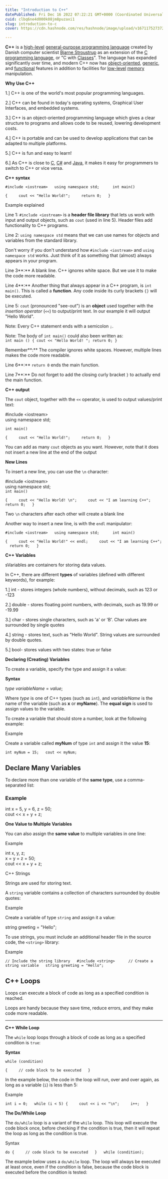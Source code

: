 ```yaml
---
title: "Introduction to C++"
datePublished: Fri Dec 16 2022 07:22:21 GMT+0000 (Coordinated Universal Time)
cuid: clbq6ne4d000k08jm8puzaxi1
slug: introduction-to-c
cover: https://cdn.hashnode.com/res/hashnode/image/upload/v1671175273722/ogMaeS69I.png

---
```


**C++** is a [high-level](https://en.wikipedia.org/wiki/High-level_programming_language) [general-purpose programming language](https://en.wikipedia.org/wiki/General-purpose_programming_language) created by Danish computer scientist [Bjarne Stroustrup](https://en.wikipedia.org/wiki/Bjarne_Stroustrup) as an extension of the [C programming language](https://en.wikipedia.org/wiki/C_(programming_language)), or "C with [Classes](https://en.wikipedia.org/wiki/Class_(programming))". The language has expanded significantly over time, and modern C++ now has [object-oriented](https://en.wikipedia.org/wiki/Object-oriented_programming), [generic](https://en.wikipedia.org/wiki/Generic_programming), and [functional](https://en.wikipedia.org/wiki/Functional_programming) features in addition to facilities for [low-level](https://en.wikipedia.org/wiki/Low-level_programming_language) [memory](https://en.wikipedia.org/wiki/Memory_(computing)) manipulation.

**Why Use C++**

1.\] C++ is one of the world's most popular programming languages.

2.\] C++ can be found in today's operating systems, Graphical User Interfaces, and embedded systems.

3.\] C++ is an object-oriented programming language which gives a clear structure to programs and allows code to be reused, lowering development costs.

4.\] C++ is portable and can be used to develop applications that can be adapted to multiple platforms.

5.\] C++ is fun and easy to learn!

6.\] As C++ is close to [C](https://www.w3schools.com/c/index.php), [C#](https://www.w3schools.com/cs/index.php) and [Java](https://www.w3schools.com/java/default.asp), it makes it easy for programmers to switch to C++ or vice versa.

**C++ syntax**

`#include <iostream>   using namespace std;      int main()`

`{     cout << "Hello World!";     return 0;   }`

Example explained

Line 1: `#include <iostream>` is a **header file library** that lets us work with input and output objects, such as `cout` (used in line 5). Header files add functionality to C++ programs.

Line 2: `using namespace std` means that we can use names for objects and variables from the standard library.

Don't worry if you don't understand how `#include <iostream>` and `using namespace std` works. Just think of it as something that (almost) always appears in your program.

Line 3**:** A blank line. C++ ignores white space. But we use it to make the code more readable.

Line 4**:** Another thing that always appear in a C++ program, is `int main()`. This is called a **function**. Any code inside its curly brackets `{}` will be executed.

Line 5: `cout` (pronounced "see-out") is an **object** used together with the *insertion operator* (`<<`) to output/print text. In our example it will output "Hello World".

Note: Every C++ statement ends with a semicolon `;`.

Note: The body of `int main()` could also been written as:  
`int main () { cout << "Hello World! "; return 0; }`

Remember**:** The compiler ignores white spaces. However, multiple lines makes the code more readable.

Line 6**:** `return 0` ends the main function.

Line 7**:** Do not forget to add the closing curly bracket `}` to actually end the main function.

**C++ output**

The `cout` object, together with the `<<` operator, is used to output values/print text:

#include &lt;iostream&gt;  
using namespace std;  
  
`int main()`

`{     cout << "Hello World!";     return 0;   }`

You can add as many `cout` objects as you want. However, note that it does not insert a new line at the end of the output

**New Lines**

To insert a new line, you can use the `\n` character:

#include &lt;iostream&gt;  
using namespace std;  
`int main()`

`{     cout << "Hello World! \n";     cout << "I am learning C++";     return 0;   }`

Two `\n` characters after each other will create a blank line

Another way to insert a new line, is with the `endl` manipulator:

`#include <iostream>   using namespace std;      int main()`

`{     cout << "Hello World!" << endl;     cout << "I am learning C++";     return 0;   }`

**C++ Variables**

sVariables are containers for storing data values.

In C++, there are different **types** of variables (defined with different keywords), for example:

1.\] int - stores integers (whole numbers), without decimals, such as 123 or -123

2.\] double - stores floating point numbers, with decimals, such as 19.99 or -19.99

3.\] char - stores single characters, such as 'a' or 'B'. Char values are surrounded by single quotes

4.\] string - stores text, such as "Hello World". String values are surrounded by double quotes.

5.\] bool- stores values with two states: true or false

**Declaring (Creating) Variables**

To create a variable, specify the type and assign it a value:

**Syntax**

*type* *variableName* = *value*;

Where *type* is one of C++ types (such as `int`), and *variableName* is the name of the variable (such as **x** or **myName**). The **equal sign** is used to assign values to the variable.

To create a variable that should store a number, look at the following example:

Example

Create a variable called **myNum** of type `int` and assign it the value **15**:

`int myNum = 15;   cout << myNum;`

## Declare Many Variables

To declare more than one variable of the **same type**, use a comma-separated list:

### Example

int x = 5, y = 6, z = 50;  
cout &lt;&lt; x + y + z;  

**One Value to Multiple Variables**

You can also assign the **same value** to multiple variables in one line:

Example

int x, y, z;  
x = y = z = 50;  
cout &lt;&lt; x + y + z;

C++ Strings

Strings are used for storing text.

A `string` variable contains a collection of characters surrounded by double quotes:

Example

Create a variable of type `string` and assign it a value:

string greeting = "Hello";

To use strings, you must include an additional header file in the source code, the `<string>` library:

Example

`// Include the string library   #include <string>      // Create a string variable   string greeting = "Hello";`

## C++ Loops

Loops can execute a block of code as long as a specified condition is reached.

Loops are handy because they save time, reduce errors, and they make code more readable.

* * *

**C++ While Loop**

The `while` loop loops through a block of code as long as a specified condition is `true`:

**Syntax**

`while (condition)`

`{     // code block to be executed   }`  

In the example below, the code in the loop will run, over and over again, as long as a variable (`i`) is less than 5:

Example

`int i = 0;   while (i < 5) {     cout << i << "\n";     i++;   }`

**The Do/While Loop**

The `do/while` loop is a variant of the `while` loop. This loop will execute the code block once, before checking if the condition is true, then it will repeat the loop as long as the condition is true.

Syntax

`do {     // code block to be executed   }   while (condition);`  

The example below uses a `do/while` loop. The loop will always be executed at least once, even if the condition is false, because the code block is executed before the condition is tested: